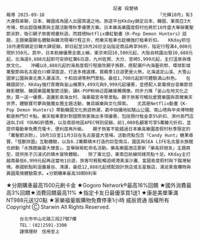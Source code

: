 
                                            記者 段楚禎                                            報導 2025-09-18                                        　　「光輝10月」有3大連假串聯，日本、韓國成為國人出國首選之地。旅遊平台Kkday鎖定日本、韓國、東南亞3大市場，祭出超值機票與主題活動等秋季優惠方案。日本樂高樂園度假村也將於10月盛大舉辦萬聖節派對，吸引親子旅客規畫秋遊。而趕搭Netflix爆紅動畫《K-Pop Demon Hunters》話題，主題樂園聯名體驗與韓流現場行程正夯，而樂天租車也趁機強打租車折扣。　　KKday抓住10月連假鎖定日韓大肆促銷，即日起至10月26日全站指定商品再享96折，指定行程滿4,000元現折350元。其中，日本航線優惠全面上線，東京來回10,500元起，大阪自桃園出發10,688元起，北海道9,888元起即可安排紅葉6日遊，九州佐賀、大分、宮崎5,999元起，主打溫泉與慢旅文化。　　沖繩以8,888元起的海島度假行程搶攻親子族群，搭配瀨戶內海藝術祭、環球影城萬聖節與名古屋白川鄉深度遊，打造多樣選擇。賞楓季1日遊更是火熱，北海道定山溪、大雪山國家公園與東北奧入瀨溪流、十和田湖等熱門景點，最低1,700元起即可體驗滿山秋色。　　在韓國部分，KKday強打首爾與釜山機票9,499元與9,999元起優惠，並搭配人氣電視台音樂節目錄影體驗、韓國樂園萬聖節活動，讓K-POP粉絲近距離接觸偶像。同步力推「釜山在地文化之旅」買一送一優惠，涵蓋影島海女村、海東龍宮寺等景點。親子旅客可暢玩愛寶樂園與首爾樂天世界，體驗寶可夢與獵魔女團主題活動，兼具娛樂與文化探索。　　尤其是Netflix動畫《K-Pop Demon Hunters》帶動韓國文化旅遊熱潮，劇中拍攝地如駱山公園、南山塔與中央博物館都是熱門打卡點。樂天租車更針對國際旅客推出多項優惠，包括預付租金享5%折扣、濟州島門店送OLIVE YOUNG折價券，以及南部地區APEC特別促銷，前1,000名顧客可享5萬韓元折扣，並提供電動車免費充電卡，便利度再升級。　　親子旅客不能錯過日本樂高樂園度假村秋季限定的「萬聖節派對」，10月3日至11月3日在名古屋盛大登場。活動亮點包含「Candy Hunt」糖果尋寶、「怪獸拼圖」互動體驗，以及6.2萬顆積木打造的巨型南瓜，園區與SEA LIFE名古屋水族館也啟動「水族館幽靈大搜查」，並舉辦紫魟命名活動。樂高樂園酒店更新「樂高好朋友」主題房型，提供孩子沉浸式的積木冒險體驗。　　除了東北亞，東南亞航線同樣亮點十足。KKday主打越南最低6,999元起再送當地1日遊，旅客可輕鬆暢遊峴港美溪沙灘、富國島度假村與下龍灣秘境。泰國航點則涵蓋曼谷、清邁，最低12,888元起搭配設計旅店或五星飯店，滿足美食購物與異國風情體驗需求。★分期購車最高30期0利率★分期購車最高1500元刷卡金★Gogoro Network®最高16%回饋★國外消費最高3%回饋★消費回饋最高11%★指定卡友日最優享買1送1★康是美單筆滿NT988元送120點★家樂福量販購物免費停車1小時
        威辰資通 版權所有 
        Copyright Ⓒ Starwin All Rights Reserved.
     
         台北市中山北路三段27號7樓 
         TEL：(02)2591-3300 
         謹慎理財　信用至上
     